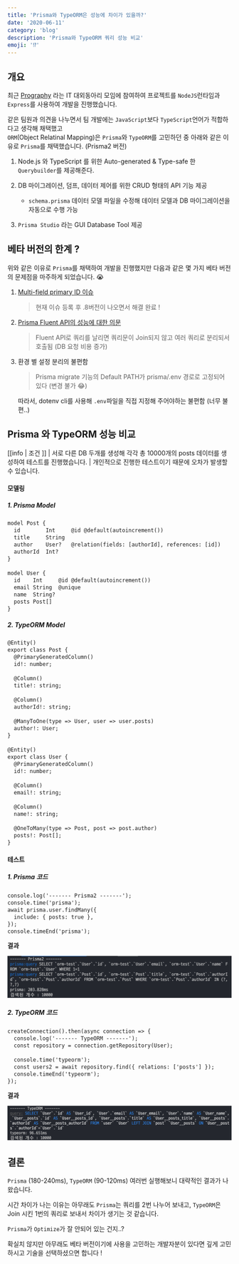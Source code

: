 ```yaml
---
title: 'Prisma와 TypeORM은 성능에 차이가 있을까?'
date: '2020-06-11'
category: 'blog'
description: 'Prisma와 TypeORM 쿼리 성능 비교'
emoji: '⁉️'
---
```


## 개요

최근 [Prography](http://prography.org/) 라는 IT 대외동아리 모임에 참여하여 프로젝트를 `NodeJS`런타임과 `Express`를 사용하여 개발을 진행했습니다.

같은 팀원과 의견을 나누면서 팀 개발에는 `JavaScript`보다 `TypeScript`언어가 적합하다고 생각해 채택했고  
`ORM`(Object Relatinal Mapping)은 `Prisma`와 `TypeORM`를 고민하던 중 아래와 같은 이유로 `Prisma`를 채택했습니다. (Prisma2 버전)

1. Node.js 와 TypeScript 를 위한 Auto-generated & Type-safe 한 `Querybuilder`를 제공해준다.

2. DB 마이그레이션, 덤프, 데이터 제어를 위한 CRUD 형태의 API 기능 제공

   - `schema.prisma` 데이터 모델 파일을 수정해 데이터 모델과 DB 마이그레이션을 자동으로 수행 가능

3. `Prisma Studio` 라는 GUI Database Tool 제공

## 베타 버전의 한계 ?

위와 같은 이유로 `Prisma`를 채택하여 개발을 진행했지만 다음과 같은 몇 가지 베타 버전의 문제점을 마주하게 되었습니다. 😭

1. [Multi-field primary ID 이슈](https://github.com/prisma/prisma-client-js/issues/710)

   > 현재 이슈 등록 후 .8버전이 나오면서 해결 완료 !

2. [Prisma Fluent API의 성능에 대한 의문](https://github.com/prisma/prisma/issues/1984)

   > Fluent API로 쿼리를 날리면 쿼리문이 Join되지 않고 여러 쿼리로 분리되서 호출됨 (DB 요청 비용 증가)

3. 환경 별 설정 분리의 불편함

   > Prisma migrate 기능의 Default PATH가 prisma/.env 경로로 고정되어 있다 (변경 불가 😂)

   따라서, dotenv cli를 사용해 `.env`파일을 직접 지정해 주어야하는 불편함 (너무 불편..)

## Prisma 와 TypeORM 성능 비교

[[info | 조건 ]]
| 서로 다른 DB 두개를 생성해 각각 총 10000개의 posts 데이터를 생성하여 테스트를 진행했습니다.
| 개인적으로 진행한 테스트이기 때문에 오차가 발생할 수 있습니다.

#### 모델링

##### 1. Prisma Model

```graphql:title=Prisma-Model
model Post {
  id        Int     @id @default(autoincrement())
  title     String
  author    User?   @relation(fields: [authorId], references: [id])
  authorId  Int?
}

model User {
  id    Int     @id @default(autoincrement())
  email String  @unique
  name  String?
  posts Post[]
}
```

##### 2. TypeORM Model

```typescript:title=TypeORM-Model
@Entity()
export class Post {
  @PrimaryGeneratedColumn()
  id!: number;

  @Column()
  title!: string;

  @Column()
  authorId!: string;

  @ManyToOne(type => User, user => user.posts)
  author!: User;
}

@Entity()
export class User {
  @PrimaryGeneratedColumn()
  id!: number;

  @Column()
  email!: string;

  @Column()
  name!: string;

  @OneToMany(type => Post, post => post.author)
  posts!: Post[];
}
```

#### 테스트

##### 1. Prisma 코드

```typescript:title=Prisma2
console.log('------- Prisma2 -------');
console.time('prisma');
await prisma.user.findMany({
  include: { posts: true },
});
console.timeEnd('prisma');
```

**결과**

![Prisma](./images/prisma-test.png)

##### 2. TypeORM 코드

```typescript:title=TypeORM
createConnection().then(async connection => {
  console.log('------- TypeORM -------');
  const repository = connection.getRepository(User);

  console.time('typeorm');
  const users2 = await repository.find({ relations: ['posts'] });
  console.timeEnd('typeorm');
});
```

**결과**

![TypeORM](./images/typeorm-test.png)

## 결론

`Prisma` (180-240ms), `TypeORM` (90-120ms) 여러번 실행해보니 대략적인 결과가 나왔습니다.

시간 차이가 나는 이유는 아무래도 `Prisma`는 쿼리를 2번 나누어 보내고, `TypeORM`은 Join 시킨 1번의 쿼리로 보내서 차이가 생기는 것 같습니다.

`Prisma`가 `Optimize`가 잘 안되어 있는 건지..?

확실치 않지만 아무래도 베타 버전이기에 사용을 고민하는 개발자분이 있다면 깊게 고민하시고 기술을 선택하셨으면 합니다 !
